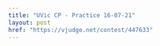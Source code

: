```yaml
---
title: "UVic CP - Practice 16-07-21"
layout: post
href: "https://vjudge.net/contest/447633"
---
```

